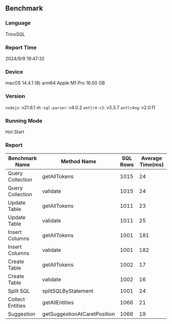 ## Benchmark

### Language
TrinoSQL

### Report Time
2024/9/9 19:47:32

### Device
macOS 14.4.1
(8) arm64 Apple M1 Pro
16.00 GB

### Version
`nodejs`: v21.6.1
`dt-sql-parser`: v4.0.2
`antlr4-c3`: v3.3.7
`antlr4ng`: v2.0.11

### Running Mode
Hot Start

### Report
| Benchmark Name |         Method Name        |SQL Rows|Average Time(ms)| 
|----------------|----------------------------|--------|----------------| 
|Query Collection|        getAllTokens        |  1015  |       24       | 
|Query Collection|          validate          |  1015  |       24       | 
|  Update Table  |        getAllTokens        |  1011  |       23       | 
|  Update Table  |          validate          |  1011  |       25       | 
| Insert Columns |        getAllTokens        |  1001  |       181      | 
| Insert Columns |          validate          |  1001  |       182      | 
|  Create Table  |        getAllTokens        |  1002  |       17       | 
|  Create Table  |          validate          |  1002  |       16       | 
|    Split SQL   |     splitSQLByStatement    |  1001  |       24       | 
|Collect Entities|       getAllEntities       |  1066  |       21       | 
|   Suggestion   |getSuggestionAtCaretPosition|  1066  |       19       | 


